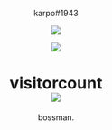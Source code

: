 <p align="center">
    karpo#1943
</p>

<p align="center">
  <img src="https://github-readme-stats.vercel.app/api/top-langs/?username=karpovelho&layout=compact&theme=synthwave" />
</p>

<p align="center">
  <img src="https://github-readme-stats.vercel.app/api?username=karpovelho&show_icons=true&theme=synthwave" />
</p>

<p> 
  <h1 align="center">visitorcount<br>
  <img src="https://profile-counter.glitch.me/karpovelho/count.svg" />
    </h1>
</p>

<p align="center">
    bossman.
